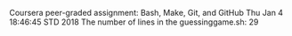 Coursera peer-graded assignment: Bash, Make, Git, and GitHub
Thu Jan  4 18:46:45 STD 2018
The number of lines in the guessinggame.sh:
29
